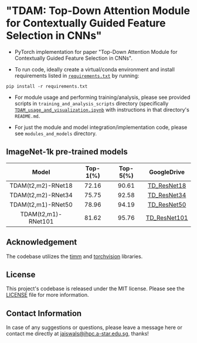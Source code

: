# "TDAM: Top-Down Attention Module for Contextually Guided Feature Selection in CNNs" 

- PyTorch implementation for paper "Top-Down Attention Module for Contextually Guided Feature Selection in CNNs".

- To run code, ideally create a virtual/conda environment and install requirements listed in [`requirements.txt`](requirements.txt) by running: 
```
pip install -r requirements.txt
```

- For module usage and performing training/analysis, please see provided scripts in `training_and_analysis_scripts` directory (specifically [`TDAM_usage_and_visualization.ipynb`](TDAM_usage_and_visualization.ipynb) with instructions in that directory's `README.md`. 

- For just the module and model integration/implementation code, please see `modules_and_models` directory.

## ImageNet-1k pre-trained models

|Model|Top-1(%)|Top-5(%)|GoogleDrive|
|:---:|:----:|:---:|:----------------:|
|TDAM(t2,m2)-RNet18 |72.16|90.61|[TD_ResNet18](https://drive.google.com/file/d/1_dko76uh6YjQG9o_vw6LkXTB_3abYbQG/view?usp=sharing)|
|TDAM(t2,m2)-RNet34 |75.75|92.58|[TD_ResNet34](https://drive.google.com/file/d/1v1DOkjbtXAMUgQLzuox9xCFpG4XgCZGF/view?usp=sharing)|
|TDAM(t2,m1)-RNet50 |78.96|94.19|[TD_ResNet50](https://drive.google.com/file/d/1teK0HxyP_3P1pDLePwesiO8xG_ZAJVR_/view?usp=sharing)|
|TDAM(t2,m1)-RNet101|81.62|95.76|[TD_ResNet101](https://drive.google.com/file/d/1bbUztG6NpL2vUKmTfpjKRiSCjzQvtYzt/view?usp=sharing)|

## Acknowledgement
The codebase utilizes the [timm](https://github.com/rwightman/pytorch-image-models) and [torchvision](https://github.com/pytorch/vision) libraries.

## License
This project's codebase is released under the MIT license. Please see the [LICENSE](LICENSE) file for more information.

## Contact Information
In case of any suggestions or questions, please leave a message here or contact me directly at jaiswals@ihpc.a-star.edu.sg, thanks!